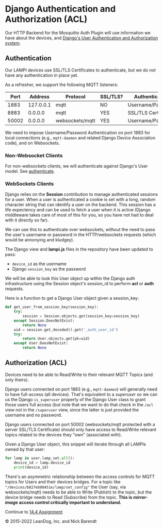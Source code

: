 # Django Authentication and Authorization (ACL)

Our HTTP Backend for the Mosquitto Auth Plugin will use information we have about the devices, and [Django's User Authentication and Authorization system](https://docs.djangoproject.com/en/4.0/topics/auth/).

## Authentication

Our LAMPI devices use SSL/TLS Certificates to authenticate, but we do not have any authentication in place yet.

As a refresher, we support the following MQTT listeners:

| Port | Address | Protocol | SSL/TLS? | Authentication |
| ---- | ------- | -------- | -------- | -------------- |
| 1883 | 127.0.0.1 |  mqtt  | NO       | Username/Password |
| 8883 | 0.0.0.0 | mqtt     | YES      | SSL/TLS Certificate |
| 50002 | 0.0.0.0 | websockets/mqtt | YES | Username/Password |

We need to impose Username/Password Authentication on port 1883 for local connections (e.g., `mqtt-daemon` and related Django Device Association code), and on Websockets.

### Non-Websocket Clients

For non-websockets clients, we will authenticate against Django's User model.  See [authenticate](https://docs.djangoproject.com/en/4.0/topics/auth/default/#django.contrib.auth.authenticate).

### WebSockets Clients

Django relies on the **Session** contribution to manage authenticated sessions for a user.   When a user is authenticated a cookie is set with a long, random character string that can identify a user on the backend.   This session has a life expectency and can be used to fetch a user when it is active (Django middleware takes care of most of this for you, so you have not had to deal with it directly so far).

We can use this to authenticate over websockets, without the need to pass the user's username or password in the HTTP/websockets requests (which would be annonying and kludgey).

The Django view and **lampi.js** files in the repository have been updated to pass:

* `device_id` as the username
* Django `session_key` as the password

We will be able to look this User object up within the Django auth infrastructure using the Session object's session\_id to perform **acl** or **auth** requests.

Here is a function to get a Django User object given a session\_key:

```python
def get_user_from_session_key(session_key):
    try:
        session = Session.objects.get(session_key=session_key)
    except Session.DoesNotExist:
        return None
    uid = session.get_decoded().get('_auth_user_id')
    try:
        return User.objects.get(pk=uid)
    except User.DoesNotExist:
        return None
```

## Authorization (ACL)

Devices need to be able to Read/Write to their relevant MQTT Topics (and only theirs).

Django users connected on port 1883 (e.g., `mqtt-daemon`) will generally need to have full-access (all devices).  That's equivalent to a _superuser_ so we can us the Django `is_superuser` property of the Django User class to grant those users full access (but note that we want to do that check in the `/acl` view not in the `/superuser` view, since the latter is just provided the username and no password.

Django users connected on port 50002 (websockets/mqtt protected with a server SSL/TLS Certificate) should only have access to Read/Write relevant topics related to the devices they "own" (associated with).  

Given a Django User object, this snippet will iterate through all LAMPIs owned by that user:

```python
for lamp in user.lamp_set.all():
    device_id = lamp.device_id
    print(device_id)
```

There's an asymmetric relationship between the access controls for MQTT topics for Users and their devices bridges.  For a topic like `"/devices/b827eb08451e/lamp/set_config"` the User (say, via websockets/mqtt) needs to be able to Write (Publish) to the topic, but the device bridge needs to Read (Subscribe) from the topic.  **This is *mirror-image* access control critically important to understand.**

Continue to [14.4 Assignment](../14.4_Assignment/README.md)

&copy; 2015-2022 LeanDog, Inc. and Nick Barendt
